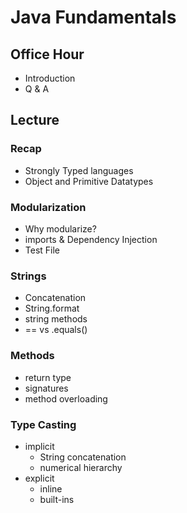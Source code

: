 # Java Fundamentals

## Office Hour

- Introduction
- Q & A

## Lecture 

### Recap

- Strongly Typed languages
- Object and Primitive Datatypes

### Modularization

- Why modularize? 
- imports & Dependency Injection
- Test File


### Strings

- Concatenation
- String.format
- string methods
- == vs .equals()

### Methods

- return type
- signatures
- method overloading



### Type Casting

- implicit
    - String concatenation
    - numerical hierarchy
- explicit
    - inline
    - built-ins